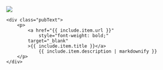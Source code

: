 <div class="pubWrapper">
	<div class="pubImage">
		<img src="{{ include.item.image }}"/>
	</div>

	<div class="pubText">
		<p>
			<a href="{{ include.item.url }}"
        		style="font-weight: bold;"
			target="_blank"
			>{{ include.item.title }}</a> 
        		{{ include.item.description | markdownify }}
		</p>
	</div>
</div>
